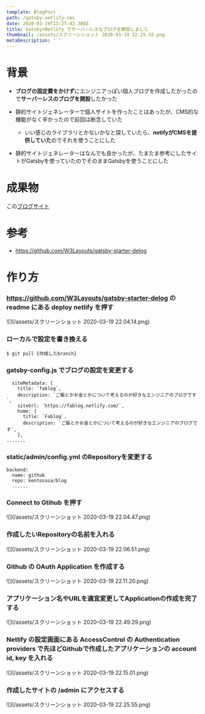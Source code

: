 ```yaml
---
template: BlogPost
path: /gatsby-netlify-cms
date: 2020-03-19T13:27:43.380Z
title: Gatsby+Netlify でサーバーレスなブログを開設しました
thumbnail: /assets/スクリーンショット 2020-03-19 22.25.55.png
metaDescription: ' '
---
```

# 背景

* **ブログの固定費をかけず**にエンジニアっぽい個人ブログを作成したかったので**サーバーレスのブログを開設**したかった
* 静的サイトジェネレーターで個人サイトを作ったことはあったが、CMS的な機能がなく辛かったので前回は断念していた

  * いい感じのライブラリとかないかなと探していたら、**netifyがCMSを提供していた**のでそれを使うことにした
* 静的サイトジェネレーターはなんでも良かったが、たまたま参考にしたサイトがGatsbyを使っていたのでそのままGatsbyを使うことにした

# 成果物

この[ブログサイト](https://fablog.netlify.com)

# 参考

* <https://github.com/W3Layouts/gatsby-starter-delog>

# 作り方

### <https://github.com/W3Layouts/gatsby-starter-delog> の readme にある deploy netlify を押す

![](/assets/スクリーンショット 2020-03-19 22.04.14.png)

### ローカルで設定を書き換える

```
$ git pull {作成したbranch}
```

### gatsby-config.js でブログの設定を変更する

```
  siteMetadata: {
    title: `fablog`,
    description: `ご飯とかお金とかについて考えるのが好きなエンジニアのブログです`,
    siteUrl: `https://fablog.netlify.com/`,
    home: {
      title: `Fablog`,
      description: `ご飯とかお金とかについて考えるのが好きなエンジニアのブログです`,
    },
.......
```

### static/admin/config.yml のRepositoryを変更する

```
backend:
  name: github
  repo: kentosasa/blog
  ......
```

### Connect to Gtihub を押す

![](/assets/スクリーンショット 2020-03-19 22.04.47.png)

### 作成したいRepositoryの名前を入れる

![](/assets/スクリーンショット 2020-03-19 22.06.51.png)

### Github の OAuth Application を作成する

![](/assets/スクリーンショット 2020-03-19 22.11.20.png)

### アプリケーション名やURLを適宜変更してApplicationの作成を完了する

![](/assets/スクリーンショット 2020-03-19 22.49.29.png)

### Netlify の設定画面にある AccessControl の Authentication providers で先ほどGithubで作成したアプリケーションの account id, key を入れる

![](/assets/スクリーンショット 2020-03-19 22.15.01.png)

### 作成したサイトの /admin にアクセスする

![](/assets/スクリーンショット 2020-03-19 22.25.55.png)
